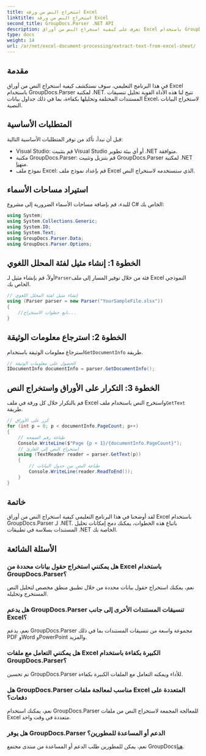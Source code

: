 ```yaml
---
title: استخراج النص من ورقة Excel
linktitle: استخراج النص من ورقة Excel
second_title: GroupDocs.Parser .NET API
description: تعرف على كيفية استخراج النص من أوراق Excel باستخدام GroupDocs.Parser لـ .NET. خطوات بسيطة لاستخراج النص بشكل فعال.
type: docs
weight: 14
url: /ar/net/excel-document-processing/extract-text-from-excel-sheet/
---
```

## مقدمة
في هذا البرنامج التعليمي، سوف نستكشف كيفية استخراج النص من أوراق Excel باستخدام GroupDocs.Parser لمكتبة .NET. تتيح لنا هذه الأداة القوية تحليل تنسيقات المستندات المختلفة وتحليلها بكفاءة، بما في ذلك جداول بيانات Excel، لاستخراج البيانات النصية.
## المتطلبات الأساسية
قبل أن نبدأ، تأكد من توفر المتطلبات الأساسية التالية:
- Visual Studio: قم بتثبيت Visual Studio أو أي بيئة تطوير .NET متوافقة.
-  مكتبة GroupDocs.Parser: قم بتنزيل وتثبيت GroupDocs.Parser لمكتبة .NET من[هنا](https://releases.groupdocs.com/parser/net/).
- نموذج ملف Excel: قم بإعداد نموذج ملف Excel الذي ستستخدمه لاستخراج النص.

## استيراد مساحات الأسماء
للبدء، قم بإضافة مساحات الأسماء الضرورية إلى مشروع C# الخاص بك:
```csharp
using System;
using System.Collections.Generic;
using System.IO;
using System.Text;
using GroupDocs.Parser.Data;
using GroupDocs.Parser.Options;
```
## الخطوة 1: إنشاء مثيل لفئة المحلل اللغوي
 أولاً، قم بإنشاء مثيل لـ`Parser`فئة من خلال توفير المسار إلى ملف Excel النموذجي الخاص بك.
```csharp
// إنشاء مثيل لفئة المحلل اللغوي
using (Parser parser = new Parser("YourSampleFile.xlsx"))
{
    //تابع خطوات الاستخراج...
}
```
## الخطوة 2: استرجاع معلومات الوثيقة
 استرجاع معلومات الوثيقة باستخدام`GetDocumentInfo` طريقة.
```csharp
// الحصول على معلومات الوثيقة
IDocumentInfo documentInfo = parser.GetDocumentInfo();
```
## الخطوة 3: التكرار على الأوراق واستخراج النص
 قم بالتكرار خلال كل ورقة في ملف Excel واستخرج النص باستخدام ملف`GetText` طريقة.
```csharp
// كرر على الأوراق
for (int p = 0; p < documentInfo.PageCount; p++)
{
    // طباعة رقم الصفحة
    Console.WriteLine($"Page {p + 1}/{documentInfo.PageCount}");
    // استخراج النص إلى القارئ
    using (TextReader reader = parser.GetText(p))
    {
        // طباعة النص من جدول البيانات
        Console.WriteLine(reader.ReadToEnd());
    }
}
```

## خاتمة
لقد أوضحنا في هذا البرنامج التعليمي كيفية استخراج النص من أوراق Excel باستخدام GroupDocs.Parser لـ .NET. باتباع هذه الخطوات، يمكنك دمج إمكانات تحليل المستندات بسلاسة في تطبيقات .NET الخاصة بك.

## الأسئلة الشائعة
### هل يمكنني استخراج حقول بيانات محددة من Excel باستخدام GroupDocs.Parser؟
نعم، يمكنك استخراج حقول بيانات محددة من خلال تطبيق منطق مخصص لتحليل النص المستخرج وتحليله.
### هل يدعم GroupDocs.Parser تنسيقات المستندات الأخرى إلى جانب Excel؟
نعم، يدعم GroupDocs.Parser مجموعة واسعة من تنسيقات المستندات بما في ذلك PDF وWord وPowerPoint والمزيد.
### هل يمكنني التعامل مع ملفات Excel الكبيرة بكفاءة باستخدام GroupDocs.Parser؟
تم تحسين GroupDocs.Parser للأداء ويمكنه التعامل مع الملفات الكبيرة بكفاءة.
### هل GroupDocs.Parser مناسب لمعالجة ملفات Excel المتعددة على دفعات؟
نعم، يمكنك استخدام GroupDocs.Parser للمعالجة المجمعة لاستخراج النص من ملفات Excel متعددة في وقت واحد.
### هل يوفر GroupDocs.Parser الدعم أو المساعدة للمطورين؟
 نعم، يمكن للمطورين طلب الدعم أو المساعدة من منتدى مجتمع GroupDocs[هنا](https://forum.groupdocs.com/c/parser/17).